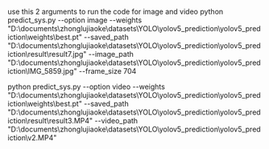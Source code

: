 use this 2 arguments to run the code for image and video
python predict_sys.py --option image --weights "D:\documents\zhonglujiaoke\datasets\YOLO\yolov5_prediction\yolov5_prediction\weights\best.pt" --saved_path "D:\documents\zhonglujiaoke\datasets\YOLO\yolov5_prediction\yolov5_prediction\result\result7.jpg" --image_path "D:\documents\zhonglujiaoke\datasets\YOLO\yolov5_prediction\yolov5_prediction\IMG_5859.jpg" --frame_size 704

python predict_sys.py --option video --weights "D:\documents\zhonglujiaoke\datasets\YOLO\yolov5_prediction\yolov5_prediction\weights\best.pt" --saved_path "D:\documents\zhonglujiaoke\datasets\YOLO\yolov5_prediction\yolov5_prediction\result\result3.MP4" --video_path "D:\documents\zhonglujiaoke\datasets\YOLO\yolov5_prediction\yolov5_prediction\v2.MP4"
